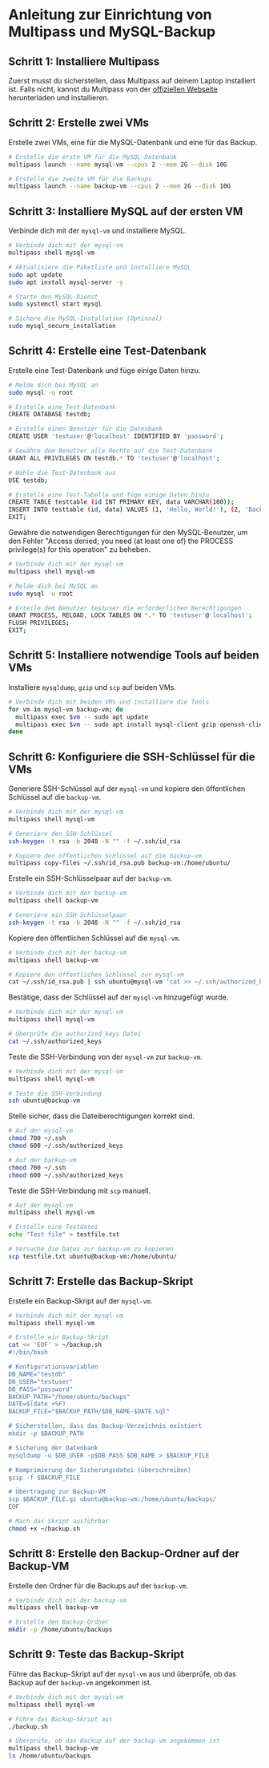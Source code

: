 
# Anleitung zur Einrichtung von Multipass und MySQL-Backup

## Schritt 1: Installiere Multipass
Zuerst musst du sicherstellen, dass Multipass auf deinem Laptop installiert ist. Falls nicht, kannst du Multipass von der [offiziellen Webseite](https://multipass.run) herunterladen und installieren.

## Schritt 2: Erstelle zwei VMs
Erstelle zwei VMs, eine für die MySQL-Datenbank und eine für das Backup.

```sh
# Erstelle die erste VM für die MySQL-Datenbank
multipass launch --name mysql-vm --cpus 2 --mem 2G --disk 10G

# Erstelle die zweite VM für die Backups
multipass launch --name backup-vm --cpus 2 --mem 2G --disk 10G
```

## Schritt 3: Installiere MySQL auf der ersten VM
Verbinde dich mit der `mysql-vm` und installiere MySQL.

```sh
# Verbinde dich mit der mysql-vm
multipass shell mysql-vm

# Aktualisiere die Paketliste und installiere MySQL
sudo apt update
sudo apt install mysql-server -y

# Starte den MySQL-Dienst
sudo systemctl start mysql

# Sichere die MySQL-Installation (Optional)
sudo mysql_secure_installation
```

## Schritt 4: Erstelle eine Test-Datenbank
Erstelle eine Test-Datenbank und füge einige Daten hinzu.

```sh
# Melde dich bei MySQL an
sudo mysql -u root

# Erstelle eine Test-Datenbank
CREATE DATABASE testdb;

# Erstelle einen Benutzer für die Datenbank
CREATE USER 'testuser'@'localhost' IDENTIFIED BY 'password';

# Gewähre dem Benutzer alle Rechte auf die Test-Datenbank
GRANT ALL PRIVILEGES ON testdb.* TO 'testuser'@'localhost';

# Wähle die Test-Datenbank aus
USE testdb;

# Erstelle eine Test-Tabelle und füge einige Daten hinzu
CREATE TABLE testtable (id INT PRIMARY KEY, data VARCHAR(100));
INSERT INTO testtable (id, data) VALUES (1, 'Hello, World!'), (2, 'Backup Test');
EXIT;
```

Gewähre die notwendigen Berechtigungen für den MySQL-Benutzer, um den Fehler "Access denied; you need (at least one of) the PROCESS privilege(s) for this operation" zu beheben.

```sh
# Verbinde dich mit der mysql-vm
multipass shell mysql-vm

# Melde dich bei MySQL an
sudo mysql -u root

# Erteile dem Benutzer testuser die erforderlichen Berechtigungen
GRANT PROCESS, RELOAD, LOCK TABLES ON *.* TO 'testuser'@'localhost';
FLUSH PRIVILEGES;
EXIT;
```

## Schritt 5: Installiere notwendige Tools auf beiden VMs
Installiere `mysqldump`, `gzip` und `scp` auf beiden VMs.

```sh
# Verbinde dich mit beiden VMs und installiere die Tools
for vm in mysql-vm backup-vm; do
  multipass exec $vm -- sudo apt update
  multipass exec $vm -- sudo apt install mysql-client gzip openssh-client -y
done
```

## Schritt 6: Konfiguriere die SSH-Schlüssel für die VMs
Generiere SSH-Schlüssel auf der `mysql-vm` und kopiere den öffentlichen Schlüssel auf die `backup-vm`.

```sh
# Verbinde dich mit der mysql-vm
multipass shell mysql-vm

# Generiere den SSH-Schlüssel
ssh-keygen -t rsa -b 2048 -N "" -f ~/.ssh/id_rsa

# Kopiere den öffentlichen Schlüssel auf die backup-vm
multipass copy-files ~/.ssh/id_rsa.pub backup-vm:/home/ubuntu/
```

Erstelle ein SSH-Schlüsselpaar auf der `backup-vm`.

```sh
# Verbinde dich mit der backup-vm
multipass shell backup-vm

# Generiere ein SSH-Schlüsselpaar
ssh-keygen -t rsa -b 2048 -N "" -f ~/.ssh/id_rsa
```

Kopiere den öffentlichen Schlüssel auf die `mysql-vm`.

```sh
# Verbinde dich mit der backup-vm
multipass shell backup-vm

# Kopiere den öffentlichen Schlüssel zur mysql-vm
cat ~/.ssh/id_rsa.pub | ssh ubuntu@mysql-vm 'cat >> ~/.ssh/authorized_keys'
```

Bestätige, dass der Schlüssel auf der `mysql-vm` hinzugefügt wurde.

```sh
# Verbinde dich mit der mysql-vm
multipass shell mysql-vm

# Überprüfe die authorized_keys Datei
cat ~/.ssh/authorized_keys
```

Teste die SSH-Verbindung von der `mysql-vm` zur `backup-vm`.

```sh
# Verbinde dich mit der mysql-vm
multipass shell mysql-vm

# Teste die SSH-Verbindung
ssh ubuntu@backup-vm
```

Stelle sicher, dass die Dateiberechtigungen korrekt sind.

```sh
# Auf der mysql-vm
chmod 700 ~/.ssh
chmod 600 ~/.ssh/authorized_keys

# Auf der backup-vm
chmod 700 ~/.ssh
chmod 600 ~/.ssh/authorized_keys
```

Teste die SSH-Verbindung mit `scp` manuell.

```sh
# Auf der mysql-vm
multipass shell mysql-vm

# Erstelle eine Testdatei
echo "Test file" > testfile.txt

# Versuche die Datei zur backup-vm zu kopieren
scp testfile.txt ubuntu@backup-vm:/home/ubuntu/
```

## Schritt 7: Erstelle das Backup-Skript
Erstelle ein Backup-Skript auf der `mysql-vm`.

```sh
# Verbinde dich mit der mysql-vm
multipass shell mysql-vm

# Erstelle ein Backup-Skript
cat << 'EOF' > ~/backup.sh
#!/bin/bash

# Konfigurationsvariablen
DB_NAME="testdb"
DB_USER="testuser"
DB_PASS="password"
BACKUP_PATH="/home/ubuntu/backups"
DATE=$(date +%F)
BACKUP_FILE="$BACKUP_PATH/$DB_NAME-$DATE.sql"

# Sicherstellen, dass das Backup-Verzeichnis existiert
mkdir -p $BACKUP_PATH

# Sicherung der Datenbank
mysqldump -u $DB_USER -p$DB_PASS $DB_NAME > $BACKUP_FILE

# Komprimierung der Sicherungsdatei (überschreiben)
gzip -f $BACKUP_FILE

# Übertragung zur Backup-VM
scp $BACKUP_FILE.gz ubuntu@backup-vm:/home/ubuntu/backups/
EOF

# Mach das Skript ausführbar
chmod +x ~/backup.sh
```

## Schritt 8: Erstelle den Backup-Ordner auf der Backup-VM
Erstelle den Ordner für die Backups auf der `backup-vm`.

```sh
# Verbinde dich mit der backup-vm
multipass shell backup-vm

# Erstelle den Backup-Ordner
mkdir -p /home/ubuntu/backups
```

## Schritt 9: Teste das Backup-Skript
Führe das Backup-Skript auf der `mysql-vm` aus und überprüfe, ob das Backup auf der `backup-vm` angekommen ist.

```sh
# Verbinde dich mit der mysql-vm
multipass shell mysql-vm

# Führe das Backup-Skript aus
./backup.sh

# Überprüfe, ob das Backup auf der backup-vm angekommen ist
multipass shell backup-vm
ls /home/ubuntu/backups
```
```

